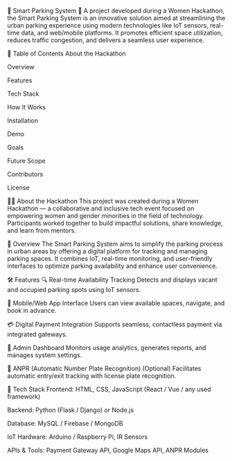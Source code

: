 🚗 Smart Parking System 🚦
A project developed during a Women Hackathon, the Smart Parking System is an innovative solution aimed at streamlining the urban parking experience using modern technologies like IoT sensors, real-time data, and web/mobile platforms. It promotes efficient space utilization, reduces traffic congestion, and delivers a seamless user experience.

📌 Table of Contents
About the Hackathon

Overview

Features

Tech Stack

How It Works

Installation

Demo

Goals

Future Scope

Contributors

License

👩‍💻 About the Hackathon
This project was created during a Women Hackathon — a collaborative and inclusive tech event focused on empowering women and gender minorities in the field of technology. Participants worked together to build impactful solutions, share knowledge, and learn from mentors.

📖 Overview
The Smart Parking System aims to simplify the parking process in urban areas by offering a digital platform for tracking and managing parking spaces. It combines IoT, real-time monitoring, and user-friendly interfaces to optimize parking availability and enhance user convenience.

🛠️ Features
🔍 Real-time Availability Tracking
Detects and displays vacant and occupied parking spots using IoT sensors.

📱 Mobile/Web App Interface
Users can view available spaces, navigate, and book in advance.

💳 Digital Payment Integration
Supports seamless, contactless payment via integrated gateways.

🧠 Admin Dashboard
Monitors usage analytics, generates reports, and manages system settings.

📸 ANPR (Automatic Number Plate Recognition) (Optional)
Facilitates automatic entry/exit tracking with license plate recognition.

🧰 Tech Stack
Frontend: HTML, CSS, JavaScript (React / Vue / any used framework)

Backend: Python (Flask / Django) or Node.js

Database: MySQL / Firebase / MongoDB

IoT Hardware: Arduino / Raspberry Pi, IR Sensors

APIs & Tools: Payment Gateway API, Google Maps API, ANPR Modules
